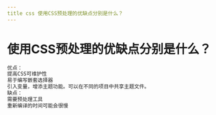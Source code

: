 ```yaml
---
title css 使用CSS预处理的优缺点分别是什么？
---
```


# 使用CSS预处理的优缺点分别是什么？

```css
优点：
提高CSS可维护性
易于编写嵌套选择器
引入变量，增添主题功能。可以在不同的项目中共享主题文件。
缺点：
需要预处理工具
重新编译的时间可能会很慢
```
